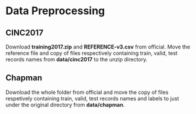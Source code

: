 # Data Preprocessing

## CINC2017

Download **training2017.zip** and **REFERENCE-v3.csv** from official. Move the reference file and copy of files respectively containing train, valid, test records names from **data/cinc2017** to the unzip directory.


## Chapman

Download the whole folder from official and move the copy of files respetively containing train, valid, test records names and labels to just under the original directory from **data/chapman**.
